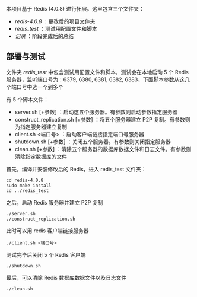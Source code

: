 本项目基于 Redis (4.0.8) 进行拓展。这里包含三个文件夹：

* *redis-4.0.8* ：更改后的项目文件夹
* *redis_test* ：测试用配置文件和脚本
* *记录* ：阶段完成后的总结

部署与测试
-----------
文件夹 *redis_test* 中包含测试用配置文件和脚本，测试会在本地启动 5 个 Redis 服务器，监听端口号为：6379, 6380, 6381, 6382, 6383，下面脚本参数从这几个端口号中选一个到多个

有 5 个脚本文件：

* server.sh [+参数] ：启动这五个服务器。有参数则启动参数指定服务器
* construct_replication.sh [+参数] ：将五个服务器建立 P2P 复制。有参数则为指定服务器建立复制
* client.sh <端口号> ：启动客户端链接指定端口号服务器
* shutdown.sh [+参数] ：关闭五个服务器。有参数则关闭指定服务器
* clean.sh [+参数] ：清除五个服务器的数据库数据文件和日志文件。有参数则清除指定数据库的文件

首先，编译并安装修改后的 Redis，进入 redis_test 文件夹：

    cd redis-4.0.8
    sudo make install
    cd ../redis_test

之后，启动 Redis 服务器并建立 P2P 复制

    ./server.sh
    ./construct_replication.sh

此时可以用 redis 客户端链接服务器

    ./client.sh <端口号>

测试完毕后关闭 5 个 Redis 客户端

    ./shutdown.sh

最后，可以清除 Redis 数据库数据文件以及日志文件

    ./clean.sh
    